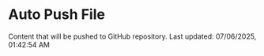 # Auto Push File

Content that will be pushed to GitHub repository.
Last updated: 07/06/2025, 01:42:54 AM